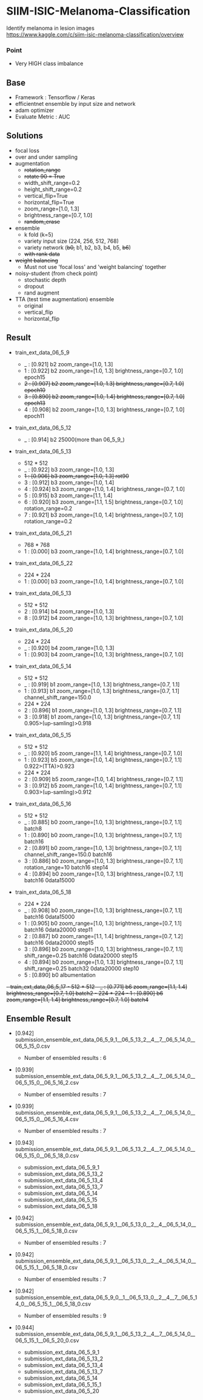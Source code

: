 # SIIM-ISIC-Melanoma-Classification
Identify melanoma in lesion images  
https://www.kaggle.com/c/siim-isic-melanoma-classification/overview  

### Point
- Very HIGH class imbalance

## Base
- Framework : Tensorflow / Keras  
- efficientnet ensemble by input size and network
- adam optimizer  
- Evaluate Metric : AUC


## Solutions  
- focal loss  
- over and under sampling  
- augmentation  
  * ~~rotation_range~~
  * ~~rotate 90 = True~~
  * width_shift_range=0.2
  * height_shift_range=0.2
  * vertical_flip=True
  * horizontal_flip=True
  * zoom_range=[1.0, 1.3]
  * brightness_range=[0.7, 1.0]
  * ~~random_erase~~
- ensemble
  * k fold (k=5)
  * variety input size (224, 256, 512, 768)
  * variety network (~~b0,~~ b1, b2, b3, b4, b5, ~~b6~~)
  * ~~with rank data~~
- ~~weight balancing~~
  * Must not use 'focal loss' and 'weight balancing' together
- noisy-student (from check point)
  * stochastic depth
  * dropout
  * rand augment
- TTA (test time augmentation) ensemble
  * original
  * vertical_flip
  * horizontal_flip


## Result
- train_ext_data_06_5_9
    - _ : [0.921] b2 zoom_range=[1.0, 1.3]    
    - 1 : [0.922] b2 zoom_range=[1.0, 1.3] brightness_range=[0.7, 1.0] epoch15
    - ~~2 : [0.907] b2 zoom_range=[1.0, 1.3] brightness_range=[0.7, 1.0] epoch10~~  
    - ~~3 : [0.890] b2 zoom_range=[1.0, 1.4] brightness_range=[0.7, 1.0] epoch13~~
    - 4 : [0.908] b2 zoom_range=[1.0, 1.3] brightness_range=[0.7, 1.0] epoch11
- train_ext_data_06_5_12  
    - _ : [0.914] b2 25000(more than 06_5_9_)
    
- train_ext_data_06_5_13  
    - 512 * 512
    - _ : [0.922] b3 zoom_range=[1.0, 1.3]  
    - ~~1 : [0.906] b3 zoom_range=[1.0, 1.3] rot90~~
    - 3 : [0.912] b3 zoom_range=[1.0, 1.4]  
    - 4 : [0.924] b3 zoom_range=[1.0, 1.4] brightness_range=[0.7, 1.0]   
    - 5 : [0.915] b3 zoom_range=[1.1, 1.4]  
    - 6 : [0.920] b3 zoom_range=[1.1, 1.5] brightness_range=[0.7, 1.0] rotation_range=0.2  
    - 7 : [0.921] b3 zoom_range=[1.0, 1.4] brightness_range=[0.7, 1.0] rotation_range=0.2   
- train_ext_data_06_5_21
    - 768 * 768
    - 1 : [0.000] b3 zoom_range=[1.0, 1.4] brightness_range=[0.7, 1.0]   
- train_ext_data_06_5_22
    - 224 * 224
    - 1 : [0.000] b3 zoom_range=[1.0, 1.4] brightness_range=[0.7, 1.0]  
    
- train_ext_data_06_5_13      
    - 512 * 512
    - 2 : [0.914] b4 zoom_range=[1.0, 1.3]
    - 8 : [0.912] b4 zoom_range=[1.0, 1.3] brightness_range=[0.7, 1.0]   
- train_ext_data_06_5_20
    - 224 * 224   
    - _ : [0.920] b4 zoom_range=[1.0, 1.3] 
    - 1 : [0.903] b4 zoom_range=[1.0, 1.3] brightness_range=[0.7, 1.0]   
    
- train_ext_data_06_5_14
    - 512 * 512
    - _ : [0.919] b1 zoom_range=[1.0, 1.3] brightness_range=[0.7, 1.1]
    - 1 : [0.913] b1 zoom_range=[1.0, 1.3] brightness_range=[0.7, 1.1] channel_shift_range=150.0
    - 224 * 224
    - 2 : [0.896] b1 zoom_range=[1.0, 1.3] brightness_range=[0.7, 1.1]
    - 3 : [0.918] b1 zoom_range=[1.0, 1.3] brightness_range=[0.7, 1.1] 0.905>(up-samling)>0.918

- train_ext_data_06_5_15
    - 512 * 512
    - _ : [0.920] b5 zoom_range=[1.1, 1.4] brightness_range=[0.7, 1.0]
    - 1 : [0.923] b5 zoom_range=[1.0, 1.4] brightness_range=[0.7, 1.1] 0.922>(TTA)>0.923
    - 224 * 224
    - 2 : [0.909] b5 zoom_range=[1.0, 1.4] brightness_range=[0.7, 1.1]
    - 3 : [0.912] b5 zoom_range=[1.0, 1.4] brightness_range=[0.7, 1.1] 0.903>(up-samling)>0.912



- train_ext_data_06_5_16
    - 512 * 512
    - _ : [0.885] b0 zoom_range=[1.0, 1.3] brightness_range=[0.7, 1.1] batch8
    - 1 : [0.890] b0 zoom_range=[1.0, 1.3] brightness_range=[0.7, 1.1] batch16
    - 2 : [0.891] b0 zoom_range=[1.0, 1.3] brightness_range=[0.7, 1.1] channel_shift_range=150.0 batch16
    - 3 : [0.886] b0 zoom_range=[1.0, 1.3] brightness_range=[0.7, 1.1] rotation_range=10 batch16 step14
    - 4 : [0.894] b0 zoom_range=[1.0, 1.3] brightness_range=[0.7, 1.1] batch16 0data15000
- train_ext_data_06_5_18
    - 224 * 224   
    - _ : [0.908] b0 zoom_range=[1.0, 1.3] brightness_range=[0.7, 1.1] batch16 0data15000
    - 1 : [0.905] b0 zoom_range=[1.0, 1.3] brightness_range=[0.7, 1.1] batch16 0data20000 step11
    - 2 : [0.887] b0 zoom_range=[1.1, 1.4] brightness_range=[0.7, 1.2] batch16 0data20000 step15
    - 3 : [0.896] b0 zoom_range=[1.0, 1.3] brightness_range=[0.7, 1.1] shift_range=0.25 batch16 0data20000 step15     
    - 4 : [0.894] b0 zoom_range=[1.0, 1.3] brightness_range=[0.7, 1.1] shift_range=0.25 batch32 0data20000 step10     
    - 5 : [0.890] b0 albumentation   

~~- train_ext_data_06_5_17
    - 512 * 512
    - _ : [0.771] b6 zoom_range=[1.1, 1.4] brightness_range=[0.7, 1.0] batch2
    - 224 * 224
    - 1 : [0.890] b6 zoom_range=[1.1, 1.4] brightness_range=[0.7, 1.0] batch4~~

    
  
## Ensemble Result  
- [0.942] submission_ensemble_ext_data_06_5_9_1__06_5_13_2__4__7__06_5_14_0__06_5_15_0.csv
    - Number of ensembled results : 6

- [0.939] submission_ensemble_ext_data_06_5_9_1__06_5_13_2__4__7__06_5_14_0__06_5_15_0__06_5_16_2.csv
    - Number of ensembled results : 7

- [0.939] submission_ensemble_ext_data_06_5_9_1__06_5_13_2__4__7__06_5_14_0__06_5_15_0__06_5_16_4.csv
    - Number of ensembled results : 7

- [0.943] submission_ensemble_ext_data_06_5_9_1__06_5_13_2__4__7__06_5_14_0__06_5_15_0__06_5_18_0.csv
    - submission_ext_data_06_5_9_1
    - submission_ext_data_06_5_13_2
    - submission_ext_data_06_5_13_4
    - submission_ext_data_06_5_13_7
    - submission_ext_data_06_5_14
    - submission_ext_data_06_5_15
    - submission_ext_data_06_5_18

- [0.942] submission_ensemble_ext_data_06_5_9_1__06_5_13_0__2__4__06_5_14_0__06_5_15_1__06_5_18_0.csv
    - Number of ensembled results : 7
    
- [0.942] submission_ensemble_ext_data_06_5_9_1__06_5_13_0__2__4__06_5_14_0__06_5_15_1__06_5_18_0.csv
    - Number of ensembled results : 7
    
- [0.942] submission_ensemble_ext_data_06_5_9_0__1__06_5_13_0__2__4__7__06_5_14_0__06_5_15_1__06_5_18_0.csv
    - Number of ensembled results : 9
    
- [0.944] submission_ensemble_ext_data_06_5_9_1__06_5_13_2__4__7__06_5_14_0__06_5_15_1__06_5_20_0.csv
    - submission_ext_data_06_5_9_1
    - submission_ext_data_06_5_13_2
    - submission_ext_data_06_5_13_4
    - submission_ext_data_06_5_13_7
    - submission_ext_data_06_5_14
    - submission_ext_data_06_5_15_1
    - submission_ext_data_06_5_20